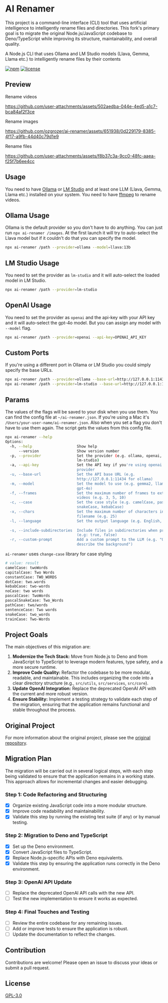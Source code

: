 # AI Renamer

This project is a command-line interface (CLI) tool that uses artificial intelligence to intelligently rename files and directories. This fork's primary goal is to migrate the original Node.js/JavaScript codebase to Deno/TypeScript while improving its structure, maintainability, and overall quality.

A Node.js CLI that uses Ollama and LM Studio models (Llava, Gemma, Llama etc.) to intelligently rename files by their contents

[![npm](https://img.shields.io/npm/v/ai-renamer.svg?style=flat-square)](https://www.npmjs.com/package/ai-renamer)
[![license](https://img.shields.io/npm/l/ai-renamer?style=flat-square)](https://github.com/ozgrozer/ai-renamer/blob/main/license)

## Preview

Rename videos

<https://github.com/user-attachments/assets/502aedba-044e-4ed5-a1c7-bca84af2f3ce>

Rename images

<https://github.com/ozgrozer/ai-renamer/assets/651938/0d229179-8385-4f17-a9fb-44d40c79d1e9>

Rename files

<https://github.com/user-attachments/assets/f8b37c3a-9cc0-48fc-aaea-f25f7b6ee4cc>

## Usage

You need to have [Ollama](https://ollama.com/download) or [LM Studio](https://lmstudio.ai/) and at least one LLM (Llava, Gemma, Llama etc.) installed on your system. You need to have [ffmpeg](https://www.ffmpeg.org/download.html) to rename videos.

## Ollama Usage

Ollama is the default provider so you don't have to do anything. You can just run `npx ai-renamer /images`. At the first launch it will try to auto-select the Llava model but if it couldn't do that you can specify the model.

```bash
npx ai-renamer /path --provider=ollama --model=llava:13b
```

## LM Studio Usage

You need to set the provider as `lm-studio` and it will auto-select the loaded model in LM Studio.

```bash
npx ai-renamer /path --provider=lm-studio
```

## OpenAI Usage

You need to set the provider as `openai` and the api-key with your API key and it will auto-select the gpt-4o model. But you can assign any model with `--model` flag.

```bash
npx ai-renamer /path --provider=openai --api-key=OPENAI_API_KEY
```

## Custom Ports

If you're using a different port in Ollama or LM Studio you could simply specify the base URLs.

```bash
npx ai-renamer /path --provider=ollama --base-url=http://127.0.0.1:11434
npx ai-renamer /path --provider=lm-studio --base-url=http://127.0.0.1:1234
```

## Params

The values of the flags will be saved to your disk when you use them. You can find the config file at `~/ai-renamer.json`. If you're using a Mac it's `/Users/your-user-name/ai-renamer.json`. Also when you set a flag you don't have to use them again. The script gets the values from this config file.

```bash
npx ai-renamer --help
Options:
  -h, --help                    Show help                              [boolean]
      --version                 Show version number                    [boolean]
  -p, --provider                Set the provider (e.g. ollama, openai,
                                lm-studio)                              [string]
  -a, --api-key                 Set the API key if you're using openai as
                                provider                                [string]
  -u, --base-url                Set the API base URL (e.g.
                                http://127.0.0.1:11434 for ollama)      [string]
  -m, --model                   Set the model to use (e.g. gemma2, llama3,
                                gpt-4o)                                 [string]
  -f, --frames                  Set the maximum number of frames to extract from
                                videos (e.g. 3, 5, 10)                  [number]
  -c, --case                    Set the case style (e.g. camelCase, pascalCase,
                                snakeCase, kebabCase)                   [string]
  -x, --chars                   Set the maximum number of characters in the new
                                filename (e.g. 25)                      [number]
  -l, --language                Set the output language (e.g. English, Turkish)
                                                                        [string]
  -s, --include-subdirectories  Include files in subdirectories when processing
                                (e.g: true, false)                      [string]
  -r, --custom-prompt           Add a custom prompt to the LLM (e.g. "Only
                                describe the background")               [string]
```

`ai-renamer` uses `change-case` library for case styling

```bash
# value: result
camelCase: twoWords
capitalCase: Two Words
constantCase: TWO_WORDS
dotCase: two.words
kebabCase: two-words
noCase: two words
pascalCase: TwoWords
pascalSnakeCase: Two_Words
pathCase: two/words
sentenceCase: Two words
snakeCase: two_words
trainCase: Two-Words
```

## Project Goals

The main objectives of this migration are:

1. **Modernize the Tech Stack:** Move from Node.js to Deno and from JavaScript to TypeScript to leverage modern features, type safety, and a more secure runtime.
2. **Improve Code Quality:** Refactor the codebase to be more modular, readable, and maintainable. This includes organizing the code into a clear directory structure (e.g., `src/utils`, `src/services`, `src/core`).
3. **Update OpenAI Integration:** Replace the deprecated OpenAI API with the current and more robust version.
4. **Ensure Stability:** Implement a testing strategy to validate each step of the migration, ensuring that the application remains functional and stable throughout the process.

## Original Project

For more information about the original project, please see the [original repository](https://github.com/ozgrozer/ai-renamer).

## Migration Plan

The migration will be carried out in several logical steps, with each step being validated to ensure that the application remains in a working state. This approach allows for incremental changes and easier debugging.

### Step 1: Code Refactoring and Structuring

- [x] Organize existing JavaScript code into a more modular structure.
- [x] Improve code readability and maintainability.
- [x] Validate this step by running the existing test suite (if any) or by manual testing.

### Step 2: Migration to Deno and TypeScript

- [x] Set up the Deno environment.
- [x] Convert JavaScript files to TypeScript.
- [x] Replace Node.js-specific APIs with Deno equivalents.
- [x] Validate this step by ensuring the application runs correctly in the Deno environment.

### Step 3: OpenAI API Update

- [ ] Replace the deprecated OpenAI API calls with the new API.
- [ ] Test the new implementation to ensure it works as expected.

### Step 4: Final Touches and Testing

- [ ] Review the entire codebase for any remaining issues.
- [ ] Add or improve tests to ensure the application is robust.
- [ ] Update the documentation to reflect the changes.

## Contribution

Contributions are welcome! Please open an issue to discuss your ideas or submit a pull request.

## License

[GPL-3.0](https://github.com/ozgrozer/ai-renamer/blob/main/license)

